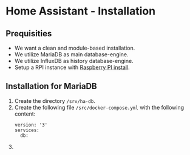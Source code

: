 # Home Assistant - Installation

## Prequisities

- We want a clean and module-based installation.
- We utilize MariaDB as main database-engine.
- We utilize InfluxDB as history database-engine.
- Setup a RPI instance with [Raspberry PI install](https://github.com/slittorin/raspberrypi-install/).

## Installation for MariaDB

1. Create the directory `/srv/ha-db`.
2. Create the following file `/src/docker-compose.yml` with the following content:
    ```
    version: '3'
    services:
      db:
    ```
3. 
